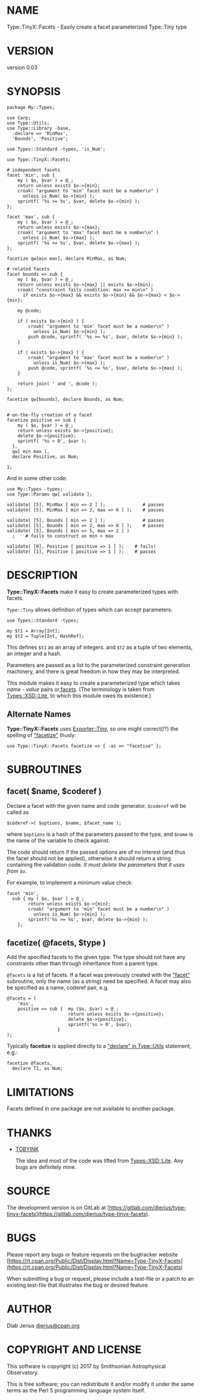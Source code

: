 # NAME

Type::TinyX::Facets - Easily create a facet parameterized Type::Tiny type

# VERSION

version 0.03

# SYNOPSIS

    package My::Types;
    
    use Carp;
    use Type::Utils;
    use Type::Library -base,
      -declare => 'MinMax',
      'Bounds', 'Positive';
    
    use Types::Standard -types, 'is_Num';
    
    use Type::TinyX::Facets;
    
    # independent facets
    facet 'min', sub {
        my ( $o, $var ) = @_;
        return unless exists $o->{min};
        croak( "argument to 'min' facet must be a number\n" )
          unless is_Num( $o->{min} );
        sprintf( '%s >= %s', $var, delete $o->{min} );
    };
    
    facet 'max', sub {
        my ( $o, $var ) = @_;
        return unless exists $o->{max};
        croak( "argument to 'max' facet must be a number\n" )
          unless is_Num( $o->{max} );
        sprintf( '%s <= %s', $var, delete $o->{max} );
    };
    
    facetize qw[min max], declare MinMax, as Num;
    
    # related facets
    facet bounds => sub {
        my ( $o, $var ) = @_;
        return unless exists $o->{max} || exists $o->{min};
        croak( "constraint fails condition: max >= min\n" )
          if exists $o->{max} && exists $o->{min} && $o->{max} < $o->{min};
    
        my @code;
    
        if ( exists $o->{min} ) {
            croak( "argument to 'min' facet must be a number\n" )
              unless is_Num( $o->{min} );
            push @code, sprintf( '%s >= %s', $var, delete $o->{min} );
        }
    
        if ( exists $o->{max} ) {
            croak( "argument to 'max' facet must be a number\n" )
              unless is_Num( $o->{max} );
            push @code, sprintf( '%s <= %s', $var, delete $o->{max} );
        }
    
        return join( ' and ', @code );
    };
    
    facetize qw[bounds], declare Bounds, as Num;
    
    
    # on-the-fly creation of a facet
    facetize positive => sub {
        my ( $o, $var ) = @_;
        return unless exists $o->{positive};
        delete $o->{positive};
        sprintf( '%s > 0', $var );
      },
      qw[ min max ],
      declare Positive, as Num;
    
    1;

And in some other code:

    use My::Types -types;
    use Type::Params qw[ validate ];
    
    validate( [5], MinMax [ min => 2 ] );              # passes
    validate( [5], MinMax [ min => 2, max => 6 ] );    # passes
    
    validate( [5], Bounds [ min => 2 ] );              # passes
    validate( [5], Bounds [ min => 2, max => 6 ] );    # passes
    validate( [5], Bounds [ min => 5, max => 2 ] )
      ;    # fails to construct as min > max
    
    validate( [0], Positive [ positive => 1 ] );    # fails!
    validate( [1], Positive [ positive => 1 ] );    # passes

# DESCRIPTION

**Type::TinyX::Facets** make it easy to create parameterized types with facets.

`Type::Tiny` allows definition of types which can accept parameters:

    use Types::Standard -types;

    my $t1 = Array[Int];
    my $t2 = Tuple[Int, HashRef];

This defines `$t1` as an array of integers.  and `$t2` as a tuple of
two elements, an integer and a hash.

Parameters are passed as a list to the parameterized constraint
generation machinery, and there is great freedom in how they may be interpreted.

This module makes it easy to create a parameterized type which takes
_name - value_ pairs
or,[facets](https://en.wikipedia.org/wiki/Faceted_classification). (The
terminology is taken from [Types::XSD::Lite](https://metacpan.org/pod/Types::XSD::Lite), to which this module
owes its existence.)

## Alternate Names

**Type::TinyX::Facets** uses [Exporter::Tiny](https://metacpan.org/pod/Exporter::Tiny), so one might correct(!?) the spelling of ["facetize"](#facetize) thusly:

    use Type::TinyX::Facets facetize => { -as => "facetise" };

# SUBROUTINES

## facet( $name, $coderef )

Declare a facet with the given name and code generator. `$coderef`
will be called as

    $coderef->( $options, $name, $facet_name );

where `$options` is a hash of the parameters passed to the type, and
`$name` is the name of the variable to check against.

The code should return if the passed options are of no interest (and
thus the facet should not be applied), otherwise it should return a
string containing the validation code.  _It must delete the parameters
that it uses from `$o`_.

For example, to implement a minimum value check:

    facet 'min',
      sub { my ( $o, $var ) = @_;
            return unless exists $o->{min};
            croak( "argument to 'min' facet must be a number\n" )
              unless is_Num( $o->{min} );
            sprintf('%s >= %s', $var, delete $o->{min} );
        };

## facetize( @facets, $type )

Add the specified facets to the given type.  The type should not have
any constraints other than through inheritance from a parent type.

`@facets` is a list of facets.  If a facet was previously created with the
["facet"](#facet) subroutine, only the name (as a string) need be specified. A facet
may also be specified as a name, coderef pair, e.g.

    @facets = (
        'min',
        positive => sub {  my ($o, $var) = @_;
                           return unless exists $o->{positive};
                           delete $o->{positive};
                           sprintf('%s > 0', $var);
                       }
    );

Typically **facetize** is applied directly to a ["declare" in Type::Utils](https://metacpan.org/pod/Type::Utils#declare)
statement, e.g.:

    facetize @facets,
      declare T1, as Num;

# LIMITATIONS

Facets defined in one package are not available to another package.

# THANKS

- [TOBYINK](https://metacpan.org/author/TOBYINK)

    The idea and most of the code was lifted from [Types::XSD::Lite](https://metacpan.org/pod/Types::XSD::Lite).
    Any bugs are definitely mine.

# SOURCE

The development version is on GitLab at [https://gitlab.com/djerius/type-tinyx-facets](https://gitlab.com/djerius/type-tinyx-facets).

# BUGS

Please report any bugs or feature requests on the bugtracker website
[https://rt.cpan.org/Public/Dist/Display.html?Name=Type-TinyX-Facets](https://rt.cpan.org/Public/Dist/Display.html?Name=Type-TinyX-Facets)

When submitting a bug or request, please include a test-file or a
patch to an existing test-file that illustrates the bug or desired
feature.

# AUTHOR

Diab Jerius <djerius@cpan.org>

# COPYRIGHT AND LICENSE

This software is copyright (c) 2017 by Smithsonian Astrophysical Observatory.

This is free software; you can redistribute it and/or modify it under
the same terms as the Perl 5 programming language system itself.
